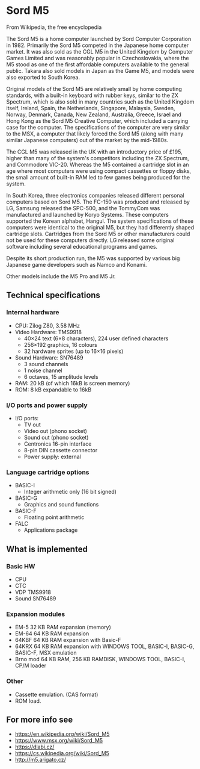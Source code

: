 # Sord M5
From Wikipedia, the free encyclopedia

The Sord M5 is a home computer launched by Sord Computer Corporation in 1982. Primarily the Sord M5 competed in the Japanese home computer market. It was also sold as the CGL M5 in the United Kingdom by Computer Games Limited and was reasonably popular in Czechoslovakia, where the M5 stood as one of the first affordable computers available to the general public. Takara also sold models in Japan as the Game M5, and models were also exported to South Korea.

Original models of the Sord M5 are relatively small by home computing standards, with a built-in keyboard with rubber keys, similar to the ZX Spectrum, which is also sold in many countries such as the United Kingdom itself, Ireland, Spain, the Netherlands, Singapore, Malaysia, Sweden, Norway, Denmark, Canada, New Zealand, Australia, Greece, Israel and Hong Kong as the Sord M5 Creative Computer, which included a carrying case for the computer. The specifications of the computer are very similar to the MSX, a computer that likely forced the Sord M5 (along with many similar Japanese computers) out of the market by the mid-1980s.

The CGL M5 was released in the UK with an introductory price of £195, higher than many of the system's competitors including the ZX Spectrum, and Commodore VIC-20. Whereas the M5 contained a cartridge slot in an age where most computers were using compact cassettes or floppy disks, the small amount of built-in RAM led to few games being produced for the system.

In South Korea, three electronics companies released different personal computers based on Sord M5. The FC-150 was produced and released by LG, Samsung released the SPC-500, and the TommyCom was manufactured and launched by Koryo Systems. These computers supported the Korean alphabet, Hangul. The system specifications of these computers were identical to the original M5, but they had differently shaped cartridge slots. Cartridges from the Sord M5 or other manufacturers could not be used for these computers directly. LG released some original software including several educational programs and games.

Despite its short production run, the M5 was supported by various big Japanese game developers such as Namco and Konami.

Other models include the M5 Pro and M5 Jr. 

## Technical specifications
### Internal hardware
* CPU: Zilog Z80, 3.58 MHz
* Video Hardware: TMS9918
  * 40×24 text (6×8 characters), 224 user defined characters
  * 256×192 graphics, 16 colours
  * 32 hardware sprites (up to 16×16 pixels)
* Sound Hardware: SN76489
  * 3 sound channels
  * 1 noise channel
  * 6 octaves, 15 amplitude levels
* RAM: 20 kB (of which 16kB is screen memory)
* ROM: 8 kB expandable to 16kB

### I/O ports and power supply
* I/O ports:
  * TV out
  * Video out (phono socket)
  * Sound out (phono socket)
  * Centronics 16-pin interface
  * 8-pin DIN cassette connector
  * Power supply: external

### Language cartridge options
* BASIC-I
  - Integer arithmetic only (16 bit signed)
* BASIC-G
  - Graphics and sound functions
* BASIC-F
  - Floating point arithmetic
* FALC
  - Applications package

## What is implemented
### Basic HW
* CPU
* CTC
* VDP TMS9918
* Sound SN76489

### Expansion modules
* EM-5 32 KB RAM expansion (memory)
* EM-64 64 KB RAM expansion
* 64KBF 64 KB RAM expansion with Basic-F
* 64KRX 64 KB RAM expansion with WINDOWS TOOL, BASIC-I, BASIC-G, BASIC-F, MSX emulation
* Brno mod 64 KB RAM, 256 KB RAMDISK, WINDOWS TOOL, BASIC-I, CP/M loader

### Other
* Cassette emulation. (CAS format)
* ROM load.

## For more info see
* https://en.wikipedia.org/wiki/Sord_M5
* https://www.msx.org/wiki/Sord_M5
* https://dlabi.cz/
* https://cs.wikipedia.org/wiki/Sord_M5
* http://m5.arigato.cz/
